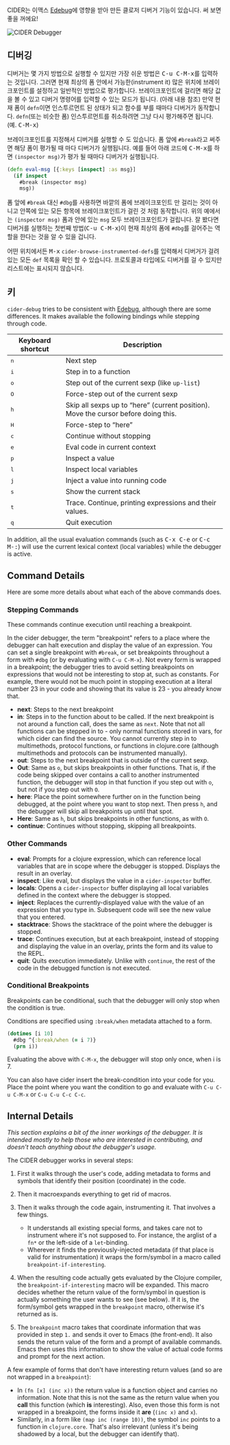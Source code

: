 CIDER는 이맥스 [Edebug][]에 영향을 받아 만든 클로저 디버거 기능이 있습니다. 써 보면 좋을 꺼에요!

![CIDER Debugger](images/cider_debugger.gif)

## 디버깅

디버거는 몇 가지 방법으로 실행할 수 있지만 가장 쉬운 방법은 <kbd>C-u C-M-x</kbd>를 입력하는 것입니다.
그러면 현재 최상의 폼 안에서 가능한(instrument it) 많은 위치에 브레이크포인트를 설정하고 일반적인 방법으로
평가합니다. 브레이크포인트에 걸리면 해당 값을 볼 수 있고 디버거 명령어를 입력할 수 있는 모드가 됩니다.
(아래 내용 참조) 만약 현재 폼이 `defn`이면 인스투르먼트 된 상태가 되고 함수를 부를 때마다 디버거가 동작합니다.
`defn`(또는 비슷한 폼) 인스투르먼트를 취소하려면 그냥 다시 평가해주면 됩니다. (예. <kbd>C-M-x</kbd>)

브레이크포인트를 지정해서 디버거를 실행할 수 도 있습니다. 폼 앞에 `#break`라고 써주면 해당 폼이 평가될 때
마다 디버거가 실행됩니다. 예를 들어 아래 코드에 <kbd>C-M-x</kbd>를 하면 `(inspector msg)`가
평가 될 때마다 디버거가 실행됩니다.

```clojure
(defn eval-msg [{:keys [inspect] :as msg}]
  (if inspect
    #break (inspector msg)
    msg))
```

폼 앞에 `#break` 대신 `#dbg`를 사용하면 바깥의 폼에 브레이크포인트 만 걸리는 것이 아니고 안쪽에 있는
모든 항목에 브레이크포인트가 걸린 것 처럼 동작합니다. 위의 예에서는 `(inspector msg)` 폼과 안에 있는
`msg` 모두 브레이크포인트가 걸립니다. 잘 봤다면 디버거를 실행하는 첫번째 방법(<kbd>C-u C-M-x</kbd>)이
현재 최상의 폼에 `#dbg`를 걸어주는 역할을 한다는 것을 알 수 있을 겁니다.

어떤 위치에서든 <kbd>M-x</kbd> `cider-browse-instrumented-defs`를 입력해서 디버거가 걸려있는
모든 `def` 목록을 확인 할 수 있습니다. 프로토콜과 타입에도 디버거를 걸 수 있지만 리스트에는 표시되지 않습니다.

## 키

`cider-debug` tries to be consistent with [Edebug][], although there are some
differences. It makes available the following bindings while stepping through
code.

Keyboard shortcut               | Description
--------------------------------|-------------------------------
<kbd>n</kbd> | Next step
<kbd>i</kbd> | Step in to a function
<kbd>o</kbd> | Step out of the current sexp (like `up-list`)
<kbd>O</kbd> | Force-step out of the current sexp
<kbd>h</kbd> | Skip all sexps up to “here” (current position). Move the cursor before doing this.
<kbd>H</kbd> | Force-step to “here”
<kbd>c</kbd> | Continue without stopping
<kbd>e</kbd> | Eval code in current context
<kbd>p</kbd> | Inspect a value
<kbd>l</kbd> | Inspect local variables
<kbd>j</kbd> | Inject a value into running code
<kbd>s</kbd> | Show the current stack
<kbd>t</kbd> | Trace. Continue, printing expressions and their values.
<kbd>q</kbd> | Quit execution

In addition, all the usual evaluation commands (such as <kbd>C-x C-e</kbd> or
<kbd>C-c M-:</kbd>) will use the current lexical context (local variables) while
the debugger is active.

## Command Details

Here are some more details about what each of the above commands does.

### Stepping Commands

These commands continue execution until reaching a breakpoint.

In the cider debugger, the term "breakpoint" refers to a place where the
debugger can halt execution and display the value of an expression. You can set
a single breakpoint with `#break`, or set breakpoints throughout a form with
`#dbg` (or by evaluating with `C-u C-M-x`). Not every form is wrapped in a
breakpoint; the debugger tries to avoid setting breakpoints on expressions that
would not be interesting to stop at, such as constants. For example, there would
not be much point in stopping execution at a literal number 23 in your code and
showing that its value is 23 - you already know that.

- **next**: Steps to the next breakpoint
- **in**: Steps in to the function about to be called. If the next breakpoint is
  not around a function call, does the same as `next`. Note that not all
  functions can be stepped in to - only normal functions stored in vars, for
  which cider can find the source. You cannot currently step in to multimethods,
  protocol functions, or functions in clojure.core (although multimethods and
  protocols can be instrumented manually).
- **out**: Steps to the next breakpoint that is outside of the current sexp.
- **Out**: Same as `o`, but skips breakpoints in other functions. That is, if
  the code being skipped over contains a call to another instrumented function,
  the debugger will stop in that function if you step out with `o`, but not if
  you step out with `O`.
- **here**: Place the point somewhere further on in the function being debugged,
  at the point where you want to stop next. Then press `h`, and the debugger
  will skip all breakpoints up until that spot.
- **Here**: Same as `h`, but skips breakpoints in other functions, as with `O`.
- **continue**: Continues without stopping, skipping all breakpoints.

### Other Commands

- **eval**: Prompts for a clojure expression, which can reference local
  variables that are in scope where the debugger is stopped. Displays the result
  in an overlay.
- **inspect**: Like eval, but displays the value in a `cider-inspector` buffer.
- **locals**: Opens a `cider-inspector` buffer displaying all local variables
  defined in the context where the debugger is stopped.
- **inject**: Replaces the currently-displayed value with the value of an
  expression that you type in. Subsequent code will see the new value that you
  entered.
- **stacktrace**: Shows the stacktrace of the point where the debugger is
  stopped.
- **trace**: Continues execution, but at each breakpoint, instead of stopping
  and displaying the value in an overlay, prints the form and its value to the
  REPL.
- **quit**: Quits execution immediately. Unlike with `continue`, the rest of the
  code in the debugged function is not executed.

### Conditional Breakpoints

Breakpoints can be conditional, such that the debugger will only stop when the
condition is true.

Conditions are specified using `:break/when` metadata attached to a form.

```clojure
(dotimes [i 10]
  #dbg ^{:break/when (= i 7)}
  (prn i))
```

Evaluating the above with `C-M-x`, the debugger will stop only once, when i
is 7.

You can also have cider insert the break-condition into your code for you. Place
the point where you want the condition to go and evaluate with `C-u C-u
C-M-x` or `C-u C-u C-c C-c`.

## Internal Details

*This section explains a bit of the inner workings of the debugger. It is
intended mostly to help those who are interested in contributing, and doesn't
teach anything about the debugger's usage.*

The CIDER debugger works in several steps:

1. First it walks through the user's code, adding metadata to forms and symbols
   that identify their position (coordinate) in the code.
2. Then it macroexpands everything to get rid of macros.
3. Then it walks through the code again, instrumenting it. That involves a few things.
    - It understands all existing special forms, and takes care not to instrument
      where it's not supposed to. For instance, the arglist of a `fn*` or the
      left-side of a `let`-binding.
    - Wherever it finds the previously-injected metadata (if that place is valid
      for instrumentation) it wraps the form/symbol in a macro called
      `breakpoint-if-interesting`.

4. When the resulting code actually gets evaluated by the Clojure compiler, the
   `breakpoint-if-interesting` macro will be expanded.  This macro decides
   whether the return value of the form/symbol in question is actually something
   the user wants to see (see below). If it is, the form/symbol gets wrapped in
   the `breakpoint` macro, otherwise it's returned as is.
5. The `breakpoint` macro takes that coordinate information that was provided in
   step `1.` and sends it over to Emacs (the front-end). It also sends the return
   value of the form and a prompt of available commands. Emacs then uses this
   information to show the value of actual code forms and prompt for the next
   action.


A few example of forms that don't have interesting return values (and so are not
wrapped in a `breakpoint`):

- In `(fn [x] (inc x))` the return value is a function object and carries no
  information. Note that this is not the same as the return value when you
  **call** this function (which **is** interesting). Also, even those this form
  is not wrapped in a breakpoint, the forms inside it **are** (`(inc x)` and
  `x`).
- Similarly, in a form like `(map inc (range 10))`, the symbol `inc` points to a
  function in `clojure.core`. That's also irrelevant (unless it's being shadowed
  by a local, but the debugger can identify that).

[Edebug]: http://www.gnu.org/software/emacs/manual/html_node/elisp/Edebug.html
